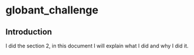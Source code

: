 # globant_challenge
## Introduction
I did the section 2, in this document I will explain what I did and why I did it.

